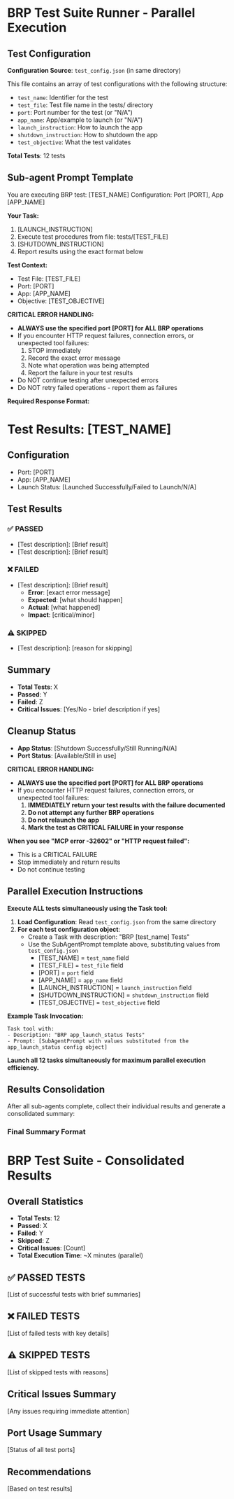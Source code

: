# BRP Test Suite Runner - Parallel Execution

## Test Configuration

**Configuration Source**: `test_config.json` (in same directory)

This file contains an array of test configurations with the following structure:
- `test_name`: Identifier for the test
- `test_file`: Test file name in the tests/ directory
- `port`: Port number for the test (or "N/A")
- `app_name`: App/example to launch (or "N/A")
- `launch_instruction`: How to launch the app
- `shutdown_instruction`: How to shutdown the app
- `test_objective`: What the test validates

**Total Tests**: 12 tests

## Sub-agent Prompt Template

<SubAgentPrompt>

You are executing BRP test: [TEST_NAME]
Configuration: Port [PORT], App [APP_NAME]

**Your Task:**
1. [LAUNCH_INSTRUCTION]
2. Execute test procedures from file: tests/[TEST_FILE]
3. [SHUTDOWN_INSTRUCTION]
4. Report results using the exact format below

**Test Context:**
- Test File: [TEST_FILE]
- Port: [PORT]
- App: [APP_NAME]
- Objective: [TEST_OBJECTIVE]

**CRITICAL ERROR HANDLING:**
- **ALWAYS use the specified port [PORT] for ALL BRP operations**
- If you encounter HTTP request failures, connection errors, or unexpected tool failures:
  1. STOP immediately
  2. Record the exact error message
  3. Note what operation was being attempted
  4. Report the failure in your test results
- Do NOT continue testing after unexpected errors
- Do NOT retry failed operations - report them as failures

**Required Response Format:**

# Test Results: [TEST_NAME]

## Configuration
- Port: [PORT]
- App: [APP_NAME]
- Launch Status: [Launched Successfully/Failed to Launch/N/A]

## Test Results
### ✅ PASSED
- [Test description]: [Brief result]
- [Test description]: [Brief result]

### ❌ FAILED
- [Test description]: [Brief result]
  - **Error**: [exact error message]
  - **Expected**: [what should happen]
  - **Actual**: [what happened]
  - **Impact**: [critical/minor]

### ⚠️ SKIPPED
- [Test description]: [reason for skipping]

## Summary
- **Total Tests**: X
- **Passed**: Y
- **Failed**: Z
- **Critical Issues**: [Yes/No - brief description if yes]

## Cleanup Status
- **App Status**: [Shutdown Successfully/Still Running/N/A]
- **Port Status**: [Available/Still in use]

**CRITICAL ERROR HANDLING:**
  - **ALWAYS use the specified port [PORT] for ALL BRP operations**
  - If you encounter HTTP request failures, connection errors, or
  unexpected tool failures:
    1. **IMMEDIATELY return your test results with the failure
  documented**
    2. **Do not attempt any further BRP operations**
    3. **Do not relaunch the app**
    4. **Mark the test as CRITICAL FAILURE in your response**

  **When you see "MCP error -32602" or "HTTP request failed":**
  - This is a CRITICAL FAILURE
  - Stop immediately and return results
  - Do not continue testing

</SubAgentPrompt>

## Parallel Execution Instructions

**Execute ALL tests simultaneously using the Task tool:**

1. **Load Configuration**: Read `test_config.json` from the same directory
2. **For each test configuration object**:
   - Create a Task with description: "BRP [test_name] Tests"
   - Use the SubAgentPrompt template above, substituting values from `test_config.json`
     - [TEST_NAME] = `test_name` field
     - [TEST_FILE] = `test_file` field
     - [PORT] = `port` field
     - [APP_NAME] = `app_name` field
     - [LAUNCH_INSTRUCTION] = `launch_instruction` field
     - [SHUTDOWN_INSTRUCTION] = `shutdown_instruction` field
     - [TEST_OBJECTIVE] = `test_objective` field

**Example Task Invocation:**
```
Task tool with:
- Description: "BRP app_launch_status Tests"
- Prompt: [SubAgentPrompt with values substituted from the app_launch_status config object]
```

**Launch all 12 tasks simultaneously for maximum parallel execution efficiency.**

## Results Consolidation

After all sub-agents complete, collect their individual results and generate a consolidated summary:

### Final Summary Format

# BRP Test Suite - Consolidated Results

## Overall Statistics
- **Total Tests**: 12
- **Passed**: X
- **Failed**: Y
- **Skipped**: Z
- **Critical Issues**: [Count]
- **Total Execution Time**: ~X minutes (parallel)

## ✅ PASSED TESTS
[List of successful tests with brief summaries]

## ❌ FAILED TESTS
[List of failed tests with key details]

## ⚠️ SKIPPED TESTS
[List of skipped tests with reasons]

## Critical Issues Summary
[Any issues requiring immediate attention]

## Port Usage Summary
[Status of all test ports]

## Recommendations
[Based on test results]
